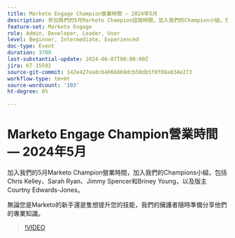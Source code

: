 ```yaml
---
title: Marketo Engage Champion營業時間 — 2024年5月
description: 參加我們的5月Marketo Champion諮詢時間，加入我們的Champion小組，包括Chris Kelley、Sarah Ryan、Jimmy Spencer和Briney Young，以及Courtny Edwards-Jones主持人。無論您是Marketo的新手還是僅僅為了提升您的技能，我們的冠軍將分享他們的專業知識。
feature-set: Marketo Engage
role: Admin, Developer, Leader, User
level: Beginner, Intermediate, Experienced
doc-type: Event
duration: 3709
last-substantial-update: 2024-06-07T00:00:00Z
jira: KT-15592
source-git-commit: 142e427ea8c6406b869dcb50db5f0f08a034e273
workflow-type: tm+mt
source-wordcount: '103'
ht-degree: 0%

---
```



# Marketo Engage Champion營業時間 — 2024年5月

加入我們的5月Marketo Champion營業時間，加入我們的Champions小組，包括Chris Kelley、Sarah Ryan、Jimmy Spencer和Briney Young，以及版主Courtny Edwards-Jones。

無論您是Marketo的新手還是隻想提升您的技能，我們的擁護者隨時準備分享他們的專業知識。

>[!VIDEO](https://video.tv.adobe.com/v/3429357/?learn=on)
